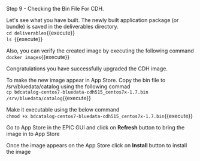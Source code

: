 Step 9 - Checking the Bin File For CDH.

Let's see what you have built.
The newly built application package (or bundle) is saved in the deliverables directory. 
<br>`cd deliverables`{{execute}}
<br>`ls `{{execute}}

Also, you can verify the created image by executing the following command<br>
`docker images`{{execute}}

Congratulations you have successfully upgraded the CDH image.

To make the new image appear in App Store.
Copy the bin file to /srv/bluedata/catalog using the following commad
<br>`cp bdcatalog-centos7-bluedata-cdh515_centos7x-1.7.bin /srv/bluedata/catalog`{{execute}}

Make it executable using the below command
<br>`chmod +x bdcatalog-centos7-bluedata-cdh515_centos7x-1.7.bin`{{execute}}

Go to App Store in the EPIC GUI and click on <b>Refresh </b>button to bring the image in to App Store

Once the image appears on the App Store click on <b>Install </b> button to install the image
